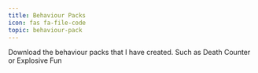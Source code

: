 ```yaml
---
title: Behaviour Packs
icon: fas fa-file-code
topic: behaviour-pack
---
```

Download the behaviour packs that I have created. Such as Death Counter or Explosive Fun